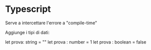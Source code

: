 # Typescript

Serve a intercettare l'errore a "compile-time"

Aggiunge i tipi di dati:

let prova: string = ""
let prova : number = 1
let prova : boolean = false
